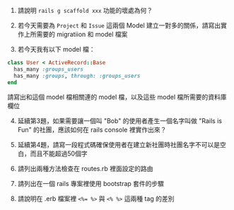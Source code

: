 1. 請說明 ```rails g scaffold xxx``` 功能的壞處為何？

2. 若今天需要為 ```Project``` 和 ```Issue``` 這兩個 Model 建立一對多的關係，請寫出實作上所需要的 migratiion 和 model 檔案 

3. 若今天我有以下 model 檔：

  ```ruby
  class User < ActiveRecord::Base
    has_many :groups_users
    has_many :groups, through: :groups_users 
  end
  ```

  請寫出和這個 model 檔相關連的 model 檔，以及這些 model 檔所需要的資料庫欄位

4. 延續第3題，如果需要讓一個叫 "Bob" 的使用者產生一個名字叫做 "Rails is Fun" 的社團，應該如何在 rails console 裡實作出來？

5. 延續第4題，請寫一段程式碼確保使用者在建立新社團時社團名字不可以是空白，而且不能超過50個字

6. 請列出兩種方法檢查在 routes.rb 裡面設定的路由

7. 請列出在一個 rails 專案裡使用 bootstrap 套件的步驟

8. 請說明在 .erb 檔案裡 ```<%= %>``` 與 ```<% %>``` 這兩種 tag 的差別